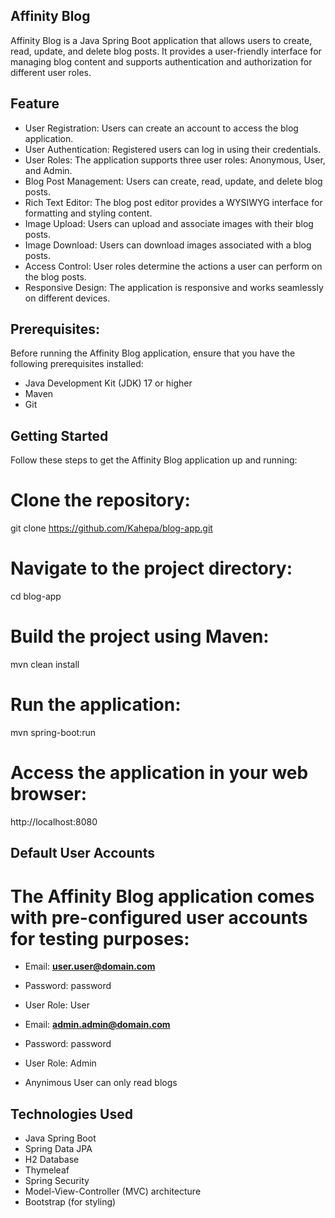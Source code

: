 ## Affinity Blog

Affinity Blog is a Java Spring Boot application that allows users to create, read, update, and delete blog posts. It provides a user-friendly interface for managing blog content and supports authentication and authorization for different user roles.

## Feature

- User Registration: Users can create an account to access the blog application.
- User Authentication: Registered users can log in using their credentials.
- User Roles: The application supports three user roles: Anonymous, User, and Admin.
- Blog Post Management: Users can create, read, update, and delete blog posts.
- Rich Text Editor: The blog post editor provides a WYSIWYG interface for formatting and styling content.
- Image Upload: Users can upload and associate images with their blog posts.
- Image Download: Users can download images associated with a blog posts.
- Access Control: User roles determine the actions a user can perform on the blog posts.
- Responsive Design: The application is responsive and works seamlessly on different devices.


## Prerequisites:

Before running the Affinity Blog application, ensure that you have the following prerequisites installed:

- Java Development Kit (JDK) 17 or higher
- Maven
- Git


## Getting Started
Follow these steps to get the Affinity Blog application up and running:

# Clone the repository:

git clone https://github.com/Kahepa/blog-app.git


# Navigate to the project directory:

cd blog-app

# Build the project using Maven:

mvn clean install

# Run the application:

mvn spring-boot:run

# Access the application in your web browser:

http://localhost:8080


## Default User Accounts

# The Affinity Blog application comes with pre-configured user accounts for testing purposes:

- Email: **user.user@domain.com**
- Password: password
- User Role: User

- Email: **admin.admin@domain.com**
- Password: password
- User Role: Admin

- Anynimous User can only read blogs


## Technologies Used

- Java Spring Boot
- Spring Data JPA
- H2 Database
- Thymeleaf
- Spring Security
- Model-View-Controller (MVC) architecture
- Bootstrap (for styling)
